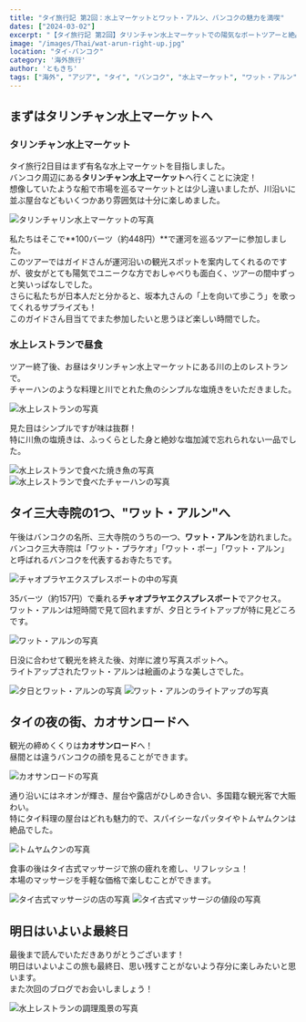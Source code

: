 ```yaml
---
title: "タイ旅行記 第2回：水上マーケットとワット・アルン、バンコクの魅力を満喫"
dates: ["2024-03-02"]
excerpt: "【タイ旅行記 第2回】タリンチャン水上マーケットでの陽気なボートツアーと絶品川魚料理、バンコク三大寺院のワット・アルンでの幻想的な夕景、そしてカオサンロードでの夜の賑わいまで。バンコクの昼と夜の表情を楽しんだ2日目の記録。"
image: "/images/Thai/wat-arun-right-up.jpg"
location: "タイ-バンコク"
category: '海外旅行'
author: 'ともきち'
tags: ["海外", "アジア", "タイ", "バンコク", "水上マーケット", "ワット・アルン", "寺院", "カオサンロード", "タイ料理", "ナイトマーケット"]
---
```


## まずはタリンチャン水上マーケットへ

### タリンチャン水上マーケット

タイ旅行2日目はまず有名な水上マーケットを目指しました。  
バンコク周辺にある**タリンチャン水上マーケット**へ行くことに決定！  
想像していたような船で市場を巡るマーケットとは少し違いましたが、川沿いに並ぶ屋台などもいくつかあり雰囲気は十分に楽しめました。  

![タリンチャリン水上マーケットの写真](/images/Thai/taling-chan-floating-market1.jpg)

私たちはそこで**100バーツ（約448円）**で運河を巡るツアーに参加しました。  
このツアーではガイドさんが運河沿いの観光スポットを案内してくれるのですが、彼女がとても陽気でユニークな方でおしゃべりも面白く、ツアーの間中ずっと笑いっぱなしでした。  
さらに私たちが日本人だと分かると、坂本九さんの「上を向いて歩こう」を歌ってくれるサプライズも！  
このガイドさん目当てでまた参加したいと思うほど楽しい時間でした。  

### 水上レストランで昼食

ツアー終了後、お昼はタリンチャン水上マーケットにある川の上のレストランで。  
チャーハンのような料理と川でとれた魚のシンプルな塩焼きをいただきました。  

![水上レストランの写真](/images/Thai/taling-chan-restaurant1.jpg)

見た目はシンプルですが味は抜群！  
特に川魚の塩焼きは、ふっくらとした身と絶妙な塩加減で忘れられない一品でした。  

![水上レストランで食べた焼き魚の写真](/images/Thai/thai-fish-food.jpg)
![水上レストランで食べたチャーハンの写真](/images/Thai/thai-fried-rice.jpg)

## タイ三大寺院の1つ、"ワット・アルン"へ

午後はバンコクの名所、三大寺院のうちの一つ、**ワット・アルン**を訪れました。  
バンコク三大寺院は「ワット・プラケオ」「ワット・ポー」「ワット・アルン」と呼ばれるバンコクを代表するお寺たちです。  

![チャオプラヤエクスプレスボートの中の写真](/images/Thai/interior-of-chao-phraya-express.jpg)

35バーツ（約157円）で乗れる**チャオプラヤエクスプレスボート**でアクセス。  
ワット・アルンは短時間で見て回れますが、夕日とライトアップが特に見どころです。  

![ワット・アルンの写真](/images/Thai/wat-arun1.jpg)

日没に合わせて観光を終えた後、対岸に渡り写真スポットへ。  
ライトアップされたワット・アルンは絵画のような美しさでした。  

![夕日とワット・アルンの写真](/images/Thai/wat-arun-with-sunset.jpg)
![ワット・アルンのライトアップの写真](/images/Thai/wat-arun-right-up.jpg)

## タイの夜の街、カオサンロードへ

観光の締めくくりは**カオサンロード**へ！  
昼間とは違うバンコクの顔を見ることができます。  

![カオサンロードの写真](/images/Thai/khao-san-street-at-night.jpg)

通り沿いにはネオンが輝き、屋台や露店がひしめき合い、多国籍な観光客で大賑わい。  
特にタイ料理の屋台はどれも魅力的で、スパイシーなパッタイやトムヤムクンは絶品でした。  

![トムヤムクンの写真](/images/Thai/tom-yum-goong.jpg)

食事の後はタイ古式マッサージで旅の疲れを癒し、リフレッシュ！  
本場のマッサージを手軽な価格で楽しむことができます。  

![タイ古式マッサージの店の写真](/images/Thai/appearance-of-thai-massage-shop.jpg)
![タイ古式マッサージの値段の写真](/images/Thai/thai-massage-price-list.jpg)

## 明日はいよいよ最終日

最後まで読んでいただきありがとうございます！  
明日はいよいよこの旅も最終日、思い残すことがないよう存分に楽しみたいと思います。  
また次回のブログでお会いしましょう！  

![水上レストランの調理風景の写真](/images/Thai/taling-chan-restaurant2.jpg)
